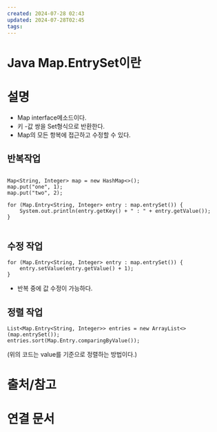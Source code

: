 ```yaml
---
created: 2024-07-28 02:43
updated: 2024-07-28T02:45
tags: 
---
```

# Java Map.EntrySet이란

# 설명
- Map interface메소드이다. 
- 키 -값 쌍을 Set형식으로 반환한다.
- Map의 모든 항복에 접근하고 수정할 수 있다.

## 반복작업
```

Map<String, Integer> map = new HashMap<>();
map.put("one", 1);
map.put("two", 2);

for (Map.Entry<String, Integer> entry : map.entrySet()) {
    System.out.println(entry.getKey() + " : " + entry.getValue());
}


```


## 수정 작업

```
for (Map.Entry<String, Integer> entry : map.entrySet()) {
    entry.setValue(entry.getValue() + 1);
}

```

- 반복 중에 값 수정이 가능하다.
## 정렬 작업
```
List<Map.Entry<String, Integer>> entries = new ArrayList<>(map.entrySet());
entries.sort(Map.Entry.comparingByValue());
```
(위의 코드는 value를 기준으로 정렬하는 방법이다.)

# 출처/참고

# 연결 문서

